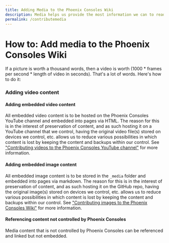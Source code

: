 ```yaml
---
title: Adding Media to the Phoenix Consoles Wiki
description: Media helps us provide the most information we can to readers through audio, video, and pictures embedded within our pages. Read to learn how to take your contributions to the next level.
permalink: /contributemedia
---
```


# How to: Add media to the Phoenix Consoles Wiki

If a picture is worth a thousand words, then a video is worth (1000 * frames per second * length of video in seconds). That's a lot of words. Here's how to do it:

### Adding video content

#### Adding embedded video content

All embedded video content is to be hosted on the Phoenix Consoles YouTube channel and embedded into pages via HTML. The reason for this is in the interest of preservation of content, and as such hosting it on a YouTube channel that we control, having the original video file(s) stored on devices we control, etc. allows us to reduce various possibilities in which content is lost by keeping the content and backups within our control. See ["Contributing videos to the Phoenix Consoles YouTube channel"]( {{site.baseurl}}/youtubecontribution) for more information.

#### Adding embedded image content

All embedded image content is to be stored in the `_media` folder and embedded into pages via markdown. The reason for this is in the interest of preservation of content, and as such hosting it on the GitHub repo, having the original image(s) stored on devices we control, etc. allows us to reduce various possibilities in which content is lost by keeping the content and backups within our control. See ["Contributing images to the Phoenix Consoles Wiki"]( {{site.baseurl}}/imagecontribution) for more information.

#### Referencing content not controlled by Phoenix Consoles

Media content that is not controlled by Phoenix Consoles can be referenced and linked but not embedded. 


